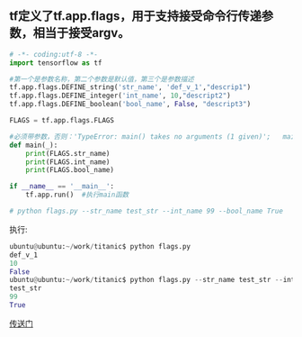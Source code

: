 ## tf定义了tf.app.flags，用于支持接受命令行传递参数，相当于接受argv。

```python
# -*- coding:utf-8 -*-
import tensorflow as tf

#第一个是参数名称，第二个参数是默认值，第三个是参数描述
tf.app.flags.DEFINE_string('str_name', 'def_v_1',"descrip1")
tf.app.flags.DEFINE_integer('int_name', 10,"descript2")
tf.app.flags.DEFINE_boolean('bool_name', False, "descript3")

FLAGS = tf.app.flags.FLAGS

#必须带参数，否则：'TypeError: main() takes no arguments (1 given)';   main的参数名随意定义，无要求
def main(_):  
    print(FLAGS.str_name)
    print(FLAGS.int_name)
    print(FLAGS.bool_name)

if __name__ == '__main__':
    tf.app.run()  #执行main函数

# python flags.py --str_name test_str --int_name 99 --bool_name True
```

执行:
```python
ubuntu@ubuntu:~/work/titanic$ python flags.py
def_v_1
10
False
ubuntu@ubuntu:~/work/titanic$ python flags.py --str_name test_str --int_name 99 --bool_name True
test_str
99
True
```
[传送门](http://blog.csdn.net/leiting_imecas/article/details/72367937)
